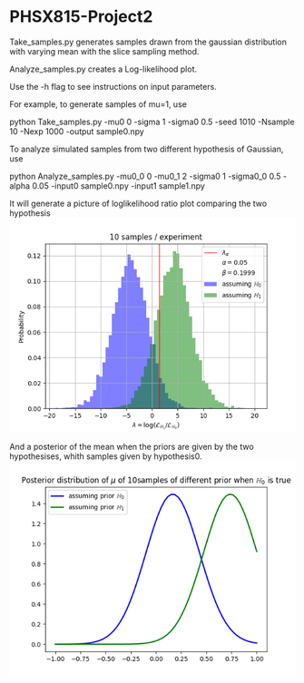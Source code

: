 # PHSX815-Project2

Take_samples.py generates samples drawn from the gaussian distribution with varying mean with the slice sampling method.

Analyze_samples.py creates a Log-likelihood plot.

Use the -h flag to see instructions on input parameters.

For example, to generate samples of mu=1, use

python Take_samples.py -mu0 0 -sigma 1 -sigma0 0.5 -seed 1010 -Nsample 10 -Nexp 1000 -output sample0.npy

To analyze simulated samples from two different hypothesis of Gaussian, use

python Analyze_samples.py -mu0_0 0 -mu0_1 2 -sigma0 1 -sigma0_0 0.5 -alpha 0.05 -input0 sample0.npy -input1 sample1.npy

It will generate a picture of loglikelihood ratio plot comparing the two hypothesis
![alt text](https://github.com/ZhongtianD/PHSX815-Project2/blob/main/Gaussian_with_varying_mean.png?raw=true)

And a posterior of the mean when the priors are given by the two hypothesises, whith samples given by hypothesis0.
![alt text](https://github.com/ZhongtianD/PHSX815-Project2/blob/main/Posteriors_0.png?raw=true)
